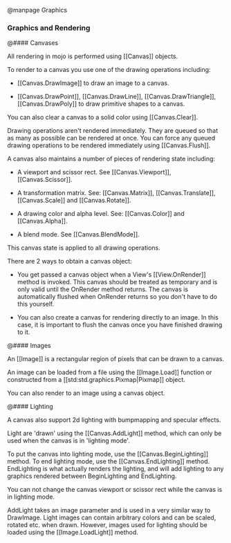 
@manpage Graphics

### Graphics and Rendering

@#### Canvases

All rendering in mojo is performed using [[Canvas]] objects.

To render to a canvas you use one of the drawing operations including:

* [[Canvas.DrawImage]] to draw an image to a canvas.

* [[Canvas.DrawPoint]], [[Canvas.DrawLine]], [[Canvas.DrawTriangle]], [[Canvas.DrawPoly]] to draw primitive shapes to a canvas.

You can also clear a canvas to a solid color using [[Canvas.Clear]].

Drawing operations aren't rendered immediately. They are queued so that as many as possible can be rendered at once. You can force any queued drawing operations to be rendered immediately using [[Canvas.Flush]].

A canvas also maintains a number of pieces of rendering state including:

* A viewport and scissor rect. See [[Canvas.Viewport]], [[Canvas.Scissor]].

* A transformation matrix. See: [[Canvas.Matrix]], [[Canvas.Translate]], [[Canvas.Scale]] and [[Canvas.Rotate]].

* A drawing color and alpha level. See: [[Canvas.Color]] and [[Canvas.Alpha]].

* A blend mode. See [[Canvas.BlendMode]].

This canvas state is applied to all drawing operations.

There are 2 ways to obtain a canvas object:

* You get passed a canvas object when a View's [[View.OnRender]] method is invoked. This canvas should be treated as temporary and is only valid until the OnRender method returns. The canvas is automatically flushed when OnRender returns so you don't have to do this yourself.

* You can also create a canvas for rendering directly to an image. In this case, it is important to flush the canvas once you have finished drawing to it.


@#### Images

An [[Image]] is a rectangular region of pixels that can be drawn to a canvas.

An image can be loaded from a file using the [[Image.Load]] function or constructed from a [[std:std.graphics.Pixmap|Pixmap]] object.

You can also render to an image using a canvas object.


@#### Lighting

A canvas also support 2d lighting with bumpmapping and specular effects.

Light are 'drawn' using the [[Canvas.AddLight]] method, which can only be used when the canvas is in 'lighting mode'.

To put the canvas into lighting mode, use the [[Canvas.BeginLighting]] method. To end lighting mode, use the [[Canvas.EndLighting]] method. EndLighting is what actually renders the lighting, and will add lighting to any graphics rendered between BeginLighting and EndLighting.

You can not change the canvas viewport or scissor rect while the canvas is in lighting mode.

AddLight takes an image parameter and is used in a very similar way to DrawImage. Light images can contain arbitrary colors and can be scaled, rotated etc. when drawn. However, images used for lighting should be loaded using the [[Image.LoadLight]] method.
